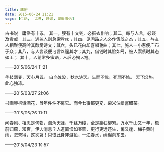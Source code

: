 ```yaml
---
title: 庸俗
date: 2015-06-24 11:21
tags: [生活,  古典, 诗词, 爱恨情仇]
---
```

古书说：庸俗有十态。 其一，腰有十文钱，必振衣作响；其二，每与人言，必谈及贵戚；其三，遇美人则急索登床；其四，见问路之人必作傲睨之态；其五，与友人相聚便高吟其酸腐诗文；其六，头已花白却喜唱艳曲；其七，施人一小惠便广布于众；其八，与人言谈便刁言以逞其才；其九，借钱时其脸如丐，被人索债时其态如王；
 其十，人前常多蜜语，人后必揭人短。


<!--more-->


——2015/06/24 11:21


华枝满春，天心月圆。 白鸟淹没，秋水连天。生而不忧，死而不怖。 天下炽热，此心独凉。

——2015/03/27 21:06

书画琴棋诗酒花，当年件件不离它。而今七事都更变，柴米油烟酱醋茶。

——2015/05/26 13:11

问春风、相思是何物，海角天涯，千丝万缕，全是癫狂柳絮。万水千山又一年，檐前归燕，知否，伊人消息？人道离恨如春草，更行更远还生，偏又逢、梅子黄时雨，怎奈得，这次第！只恨此身非游鱼，一江春水，绵绵向东去。

——2015/04/23 10:57
